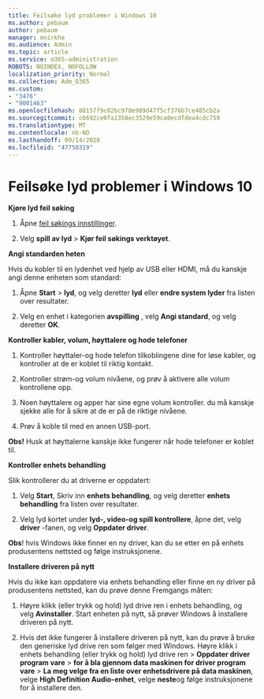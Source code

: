 ```yaml
---
title: Feilsøke lyd problemer i Windows 10
ms.author: pebaum
author: pebaum
manager: mnirkhe
ms.audience: Admin
ms.topic: article
ms.service: o365-administration
ROBOTS: NOINDEX, NOFOLLOW
localization_priority: Normal
ms.collection: Adm_O365
ms.custom:
- "3476"
- "9001463"
ms.openlocfilehash: 88157f9c82bc970e989d47f5cf376b7ce485cb2a
ms.sourcegitcommit: c6692ce0fa1358ec3529e59ca0ecdfdea4cdc759
ms.translationtype: MT
ms.contentlocale: nb-NO
ms.lasthandoff: 09/14/2020
ms.locfileid: "47750319"
---
```

# <a name="troubleshooting-audio-issues-in-windows-10"></a>Feilsøke lyd problemer i Windows 10

**Kjøre lyd feil søking**

1.  Åpne [feil søkings innstillinger](ms-settings:troubleshoot).

2.  Velg **spill av lyd**  >  **Kjør feil søkings verktøyet**.

**Angi standarden heten**

Hvis du kobler til en lydenhet ved hjelp av USB eller HDMI, må du kanskje angi denne enheten som standard:

1. Åpne **Start**  >  **lyd**, og velg deretter **lyd** eller **endre system lyder** fra listen over resultater.

2.  Velg en enhet i kategorien **avspilling** , velg **Angi standard**, og velg deretter **OK**.

**Kontroller kabler, volum, høyttalere og hode telefoner**

1. Kontroller høyttaler-og hode telefon tilkoblingene dine for løse kabler, og kontroller at de er koblet til riktig kontakt.

2. Kontroller strøm-og volum nivåene, og prøv å aktivere alle volum kontrollene opp.

3. Noen høyttalere og apper har sine egne volum kontroller. du må kanskje sjekke alle for å sikre at de er på de riktige nivåene.

4. Prøv å koble til med en annen USB-port.

**Obs!** Husk at høyttalerne kanskje ikke fungerer når hode telefoner er koblet til.

**Kontroller enhets behandling**

Slik kontrollerer du at driverne er oppdatert:

1. Velg **Start**, Skriv inn **enhets behandling**, og velg deretter **enhets behandling** fra listen over resultater.

2. Velg lyd kortet under **lyd-, video-og spill kontrollere**, åpne det, velg **driver** -fanen, og velg **Oppdater driver**.

**Obs**! hvis Windows ikke finner en ny driver, kan du se etter en på enhets produsentens nettsted og følge instruksjonene.

**Installere driveren på nytt**

Hvis du ikke kan oppdatere via enhets behandling eller finne en ny driver på produsentens nettsted, kan du prøve denne Fremgangs måten:

1. Høyre klikk (eller trykk og hold) lyd drive ren i enhets behandling, og velg **Avinstaller**. Start enheten på nytt, så prøver Windows å installere driveren på nytt.

2. Hvis det ikke fungerer å installere driveren på nytt, kan du prøve å bruke den generiske lyd drive ren som følger med Windows. Høyre klikk i enhets behandling (eller trykk og hold) lyd drive ren > **Oppdater driver program vare**  >  **for å bla gjennom data maskinen for driver program vare**  >  **La meg velge fra en liste over enhetsdrivere på data maskinen**, velge **High Definition Audio-enhet**, velge **neste**og følge instruksjonene for å installere den.
